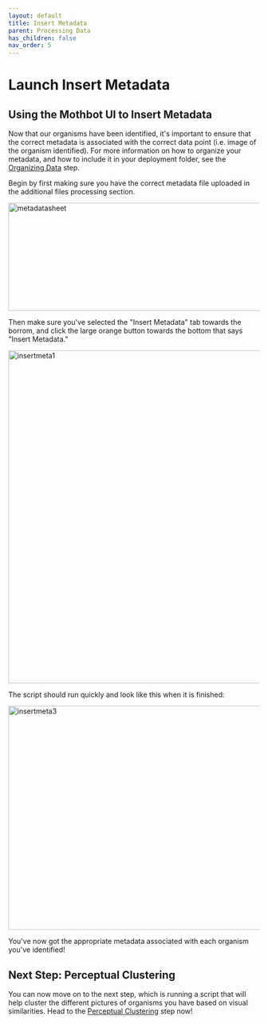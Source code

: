 ```yaml
---
layout: default
title: Insert Metadata
parent: Processing Data
has_children: false
nav_order: 5
---
```

# Launch Insert Metadata

## Using the Mothbot UI to Insert Metadata

Now that our organisms have been identified, it's important to ensure that the correct metadata is associated with the correct data point (i.e. image of the organism identified). For more information on how to organize your metadata, and how to include it in your deployment folder, see the [Organizing Data](https://digital-naturalism-laboratories.github.io/Mothbox/docs/processing/OrganizeData/) step. 

Begin by first making sure you have the correct metadata file uploaded in the additional files processing section.

<img width="633" height="216" alt="metadatasheet" src="https://github.com/user-attachments/assets/c828db24-846b-4ba4-a15f-aa546d7b9676" /><br>

Then make sure you've selected the "Insert Metadata" tab towards the borrom, and click the large orange button towards the bottom that says "Insert Metadata."

<img width="1321" height="666" alt="insertmeta1" src="https://github.com/user-attachments/assets/f118c05e-faec-4aee-bf8e-d1b8812ccb88" /><br>

The script should run quickly and look like this when it is finished:

<img width="1096" height="448" alt="insertmeta3" src="https://github.com/user-attachments/assets/0b9c9f09-1b12-4b7e-82ea-00959368640b" />

You've now got the appropriate metadata associated with each organism you've identified! 

## Next Step: Perceptual Clustering

You can now move on to the next step, which is running a script that will help cluster the different pictures of organisms you have based on visual similarities. Head to the [Perceptual Clustering](https://digital-naturalism-laboratories.github.io/Mothbox/docs/processing/cluster/) step now!
